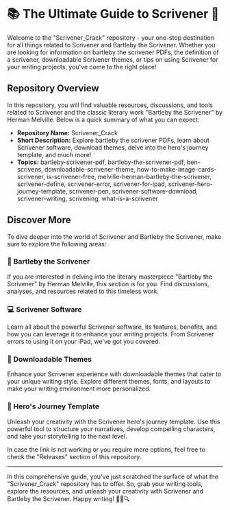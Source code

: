 # 📚 The Ultimate Guide to Scrivener 📝

Welcome to the "Scrivener_Crack" repository - your one-stop destination for all things related to Scrivener and Bartleby the Scrivener. Whether you are looking for information on bartleby the scrivener PDFs, the definition of a scrivener, downloadable Scrivener themes, or tips on using Scrivener for your writing projects, you've come to the right place!

## Repository Overview

In this repository, you will find valuable resources, discussions, and tools related to Scrivener and the classic literary work "Bartleby the Scrivener" by Herman Melville. Below is a quick summary of what you can expect:

- **Repository Name:** Scrivener_Crack
- **Short Description:** Explore bartleby the scrivener PDFs, learn about Scrivener software, download themes, delve into the hero's journey template, and much more!
- **Topics:** bartleby-scrivener-pdf, bartleby-the-scrivener-pdf, ben-scrivens, downloadable-scrivener-theme, how-to-make-image-cards-scrivener, is-scrivener-free, melville-herman-bartleby-the-scrivener, scrivener-define, scrivener-error, scrivener-for-ipad, scrivener-hero-journey-template, scrivener-pen, scrivener-software-download, scrivener-writing, scrivening, what-is-a-scrivener

## Discover More

To dive deeper into the world of Scrivener and Bartleby the Scrivener, make sure to explore the following areas:

### 📖 Bartleby the Scrivener
If you are interested in delving into the literary masterpiece "Bartleby the Scrivener" by Herman Melville, this section is for you. Find discussions, analyses, and resources related to this timeless work.

### 💻 Scrivener Software
Learn all about the powerful Scrivener software, its features, benefits, and how you can leverage it to enhance your writing projects. From Scrivener errors to using it on your iPad, we've got you covered.

### 🎨 Downloadable Themes
Enhance your Scrivener experience with downloadable themes that cater to your unique writing style. Explore different themes, fonts, and layouts to make your writing environment more personalized.

### 🚀 Hero's Journey Template
Unleash your creativity with the Scrivener hero's journey template. Use this powerful tool to structure your narratives, develop compelling characters, and take your storytelling to the next level.


In case the link is not working or you require more options, feel free to check the "Releases" section of this repository.

---

In this comprehensive guide, you've just scratched the surface of what the "Scrivener_Crack" repository has to offer. So, grab your writing tools, explore the resources, and unleash your creativity with Scrivener and Bartleby the Scrivener. Happy writing! 🚀📝🔍